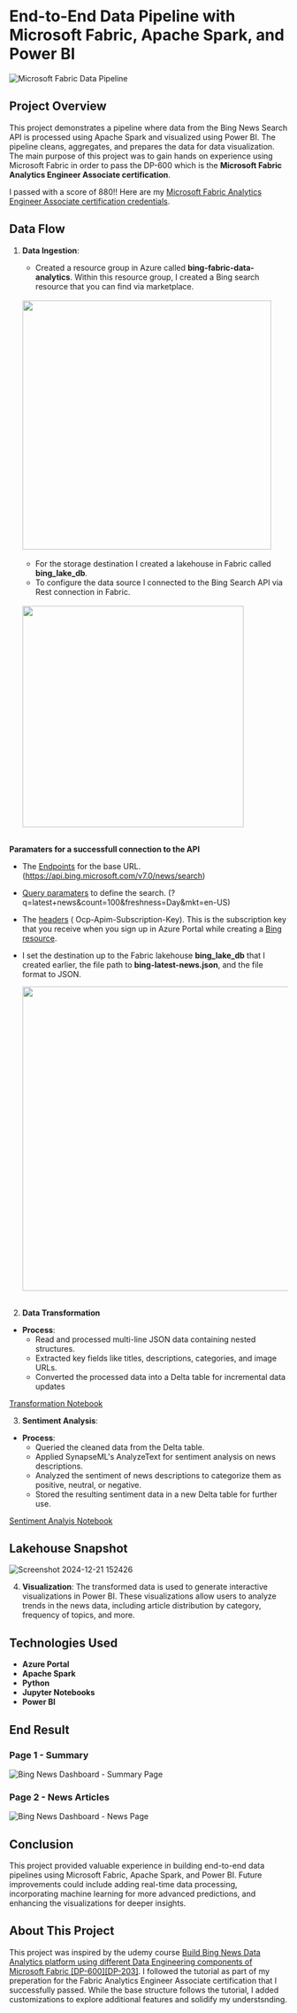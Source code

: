 # End-to-End Data Pipeline with Microsoft Fabric, Apache Spark, and Power BI

![Microsoft Fabric Data Pipeline](https://github.com/user-attachments/assets/403f9e09-0dfc-42e4-bf3b-d0b69a4f93ec)


## Project Overview
This project demonstrates a pipeline where data from the Bing News Search API is processed using Apache Spark and visualized using Power BI. The pipeline cleans, aggregates, and prepares the data for data visualization. The main purpose of this project was to gain hands on experience using Microsoft Fabric in order to pass the DP-600 which is the **Microsoft Fabric Analytics Engineer Associate certification**.

I passed with a score of 880!! Here are my [Microsoft Fabric Analytics Engineer Associate certification credentials](https://learn.microsoft.com/en-us/users/dazhonhunt-8403/credentials/certification/fabric-analytics-engineer-associate?tab=credentials-tab).

## Data Flow

1. **Data Ingestion**:

   - Created a resource group in Azure called **bing-fabric-data-analytics**. Within this resource group, I created a Bing search resource that you can find via marketplace.
     <br><br>
   
    <img src="https://github.com/user-attachments/assets/9fa00d19-6a45-4f05-81c0-b747a94d39fe" width="450"/>
    <br><br>

   - For the storage destination I created a lakehouse in Fabric called **bing_lake_db**.
   - To configure the data source I connected to the Bing Search API via Rest connection in Fabric.
    <br><br>
   
   <img src="https://github.com/user-attachments/assets/486b9ce9-92ee-4612-a772-ce65fdff8d6d" width="400"/>
   <br><br>

  **Paramaters for a successfull connection to the API**
  - The [Endpoints](<https://learn.microsoft.com/en-us/bing/search-apis/bing-news-search/reference/endpoints>) for the base URL.
    (https://api.bing.microsoft.com/v7.0/news/search)
  
  - [Query paramaters](<https://learn.microsoft.com/en-us/bing/search-apis/bing-news-search/reference/query-parameters>) to define the search.
    (?q=latest+news&count=100&freshness=Day&mkt=en-US)

  - The [headers](<https://learn.microsoft.com/en-us/bing/search-apis/bing-news-search/reference/headers>) ( Ocp-Apim-Subscription-Key).
    This is the subscription key that you receive when you sign up in Azure Portal while creating a [Bing resource](<https://learn.microsoft.com/en-us/bing/search-apis/bing-web-search/create-bing-search-service-resource#create-your-bing-resource>).

  - I set the destination up to the Fabric lakehouse **bing_lake_db** that I created earlier, the file path to **bing-latest-news.json**, and the file format to JSON.

     <img src="https://github.com/user-attachments/assets/a73120c7-2fd8-467f-8a9c-c3e557cc8d46" width="550"/>
     <br><br>
     
2. **Data Transformation**
      
  - **Process**:
     - Read and processed multi-line JSON data containing nested structures.
     - Extracted key fields like titles, descriptions, categories, and image URLs.
     - Converted the processed data into a Delta table for incremental data updates

[Transformation Notebook](<https://github.com/DazhonH/Microsoft-Fabric-Data-Engineering-Project/blob/main/Bing-News-Transformation.ipynb>)

3. **Sentiment Analysis**:

- **Process**:
    - Queried the cleaned data from the Delta table.
    - Applied SynapseML's AnalyzeText for sentiment analysis on news descriptions.
    - Analyzed the sentiment of news descriptions to categorize them as positive, neutral, or negative.
    - Stored the resulting sentiment data in a new Delta table for further use.

[Sentiment Analyis Notebook](<https://github.com/DazhonH/Microsoft-Fabric-Data-Engineering-Project/blob/main/Bing%20-%20Sentiment%20-%20Analysis.ipynb>)

## Lakehouse Snapshot
![Screenshot 2024-12-21 152426](https://github.com/user-attachments/assets/7892b31e-5463-4427-b12e-ba5d4892ee2a)

 


4. **Visualization**: The transformed data is used to generate interactive visualizations in Power BI. These visualizations allow users to analyze trends in the news data, including article distribution by category, frequency of topics, and more.

## Technologies Used

- **Azure Portal**
- **Apache Spark**
- **Python**
- **Jupyter Notebooks**
- **Power BI**

## End Result
### Page 1 - Summary

![Bing News Dashboard - Summary Page](https://github.com/user-attachments/assets/3a0c05b1-6e9c-43e7-9164-fbb7298d48f9)

### Page 2 - News Articles

![Bing News Dashboard - News Page](https://github.com/user-attachments/assets/db9c38bf-ef29-4f3c-9db8-74f32483d4e1)

## Conclusion
This project provided valuable experience in building end-to-end data pipelines using Microsoft Fabric, Apache Spark, and Power BI. Future improvements could include adding real-time data processing, incorporating machine learning for more advanced predictions, and enhancing the visualizations for deeper insights.

## About This Project
This project was inspired by the udemy course [Build Bing News Data Analytics platform using different Data Engineering components of Microsoft Fabric [DP-600][DP-203]](<https://www.udemy.com/course/microsoft-fabric-end-to-end-data-engineering-project/learn/lecture/43202384#overview>). I followed the tutorial as part of my preperation for the Fabric Analytics Engineer Associate certification that I successfully passed. While the base structure follows the tutorial, I added customizations to explore additional features and solidify my understsnding.


